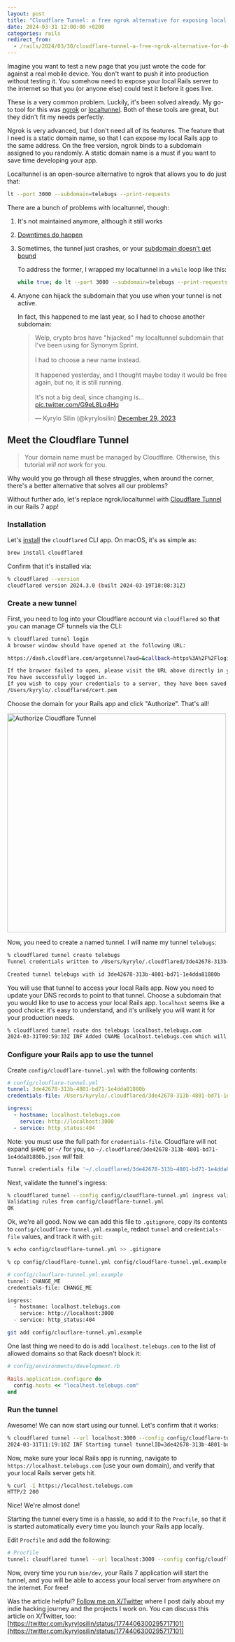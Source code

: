 ```yaml
---
layout: post
title: "Cloudflare Tunnel: a free ngrok alternative for exposing local Rails apps to the internet"
date: 2024-03-31 12:00:00 +0200
categories: rails
redirect_from:
  - /rails/2024/03/30/cloudflare-tunnel-a-free-ngrok-alternative-for-developing-rails-apps-locally
---
```


Imagine you want to test a new page that you just wrote the code for against a
real mobile device. You don't want to push it into production without testing
it. You somehow need to expose your local Rails server to the internet so that
you (or anyone else) could test it before it goes live.

These is a very common problem. Luckily, it's been solved already. My go-to tool
for this was [ngrok][ngrok] or [localtunnel][localtunnel]. Both of these tools
are great, but they didn't fit my needs perfectly.

Ngrok is very advanced, but I don't need all of its features. The feature that I
need is a static domain name, so that I can expose my local Rails app to the
same address. On the free version, ngrok binds to a subdomain assigned to you
randomly. A static domain name is a must if you want to save time developing
your app.

Localtunnel is an open-source alternative to ngrok that allows you to do just
that:

```sh
lt --port 3000 --subdomain=telebugs --print-requests
```

There are a bunch of problems with localtunnel, though:

1. It's not maintained anymore, although it still works
2. [Downtimes do happen](https://github.com/localtunnel/localtunnel/issues/619)
3. Sometimes, the tunnel just crashes, or your [subdomain doesn't get bound](https://github.com/localtunnel/localtunnel/issues/248)

   To address the former, I wrapped my localtunnel in a `while` loop like this:

   ```sh
   while true; do lt --port 3000 --subdomain=telebugs --print-requests; sleep 1; done
   ```

4. Anyone can hijack the subdomain that you use when your tunnel is not active.

   In fact, this happened to me last year, so I had to choose another subdomain:

   <blockquote class="twitter-tweet"><p lang="en" dir="ltr">Welp, crypto bros have &quot;hijacked&quot; my localtunnel subdomain that I&#39;ve been using for Synonym Sprint.<br><br>I had to choose a new name instead.<br><br>It happened yesterday, and I thought maybe today it would be free again, but no, it is still running.<br><br>It&#39;s not a big deal, since changing is… <a href="https://t.co/G9eL8Lq4Hq">pic.twitter.com/G9eL8Lq4Hq</a></p>&mdash; Kyrylo Silin (@kyrylosilin) <a href="https://twitter.com/kyrylosilin/status/1740650930842878247?ref_src=twsrc%5Etfw">December 29, 2023</a></blockquote> <script async src="https://platform.twitter.com/widgets.js" charset="utf-8"></script>

## Meet the Cloudflare Tunnel

> Your domain name must be managed by Cloudflare. Otherwise, this tutorial
> _will not work_ for you.

Why would you go through all these struggles, when around the corner, there's a
better alternative that solves all our problems?

Without further ado, let's replace ngrok/localtunnel with
[Cloudflare Tunnel][cftunnel] in our Rails 7 app!

### Installation

Let's [install](https://developers.cloudflare.com/cloudflare-one/connections/connect-networks/downloads/) the `cloudflared` CLI app. On macOS, it's as simple as:

```sh
brew install cloudflared
```

Confirm that it's installed via:

```sh
% cloudflared --version
cloudflared version 2024.3.0 (built 2024-03-19T18:08:31Z)
```

### Create a new tunnel

First, you need to log into your Cloudflare account via `cloudflared` so that
you can manage CF tunnels via the CLI:

```sh
% cloudflared tunnel login
A browser window should have opened at the following URL:

https://dash.cloudflare.com/argotunnel?aud=&callback=https%3A%2F%2Flogin.cloudflareaccess.org%2F0n1R7UqQdRd7vR3D4CT3D4wzHoB0-63_RZ63vSVzIhakw%3D

If the browser failed to open, please visit the URL above directly in your browser.
You have successfully logged in.
If you wish to copy your credentials to a server, they have been saved to:
/Users/kyrylo/.cloudflared/cert.pem
```

Choose the domain for your Rails app and click "Authorize". That's all!

<img src="https://imgur.com/Ao4vTap.png" style="height: 500px" alt="Authorize Cloudflare Tunnel">

Now, you need to create a named tunnel. I will name my tunnel `telebugs`:

```sh
% cloudflared tunnel create telebugs
Tunnel credentials written to /Users/kyrylo/.cloudflared/3de42678-313b-4801-bd71-1e4dda81880b.json. cloudflared chose this file based on where your origin certificate was found. Keep this file secret. To revoke these credentials, delete the tunnel.

Created tunnel telebugs with id 3de42678-313b-4801-bd71-1e4dda81880b
```

You will use that tunnel to access your local Rails app. Now you need to update
your DNS records to point to that tunnel. Choose a subdomain that you would like
to use to access your local Rails app. `localhost` seems like a good choice:
it's easy to understand, and it's unlikely you will want it for your production
needs.

```sh
% cloudflared tunnel route dns telebugs localhost.telebugs.com
2024-03-31T09:59:33Z INF Added CNAME localhost.telebugs.com which will route to this tunnel tunnelID=3de42678-313b-4801-bd71-1e4dda81880b
```

### Configure your Rails app to use the tunnel

Create `config/cloudflare-tunnel.yml` with the following contents:

```yml
# config/clouflare-tunnel.yml
tunnel: 3de42678-313b-4801-bd71-1e4dda81880b
credentials-file: /Users/kyrylo/.cloudflared/3de42678-313b-4801-bd71-1e4dda81880b.json

ingress:
  - hostname: localhost.telebugs.com
    service: http://localhost:3000
  - service: http_status:404
```

Note: you must use the full path for `credentials-file`. Cloudflare will not
expand `$HOME` or `~/` for you, so
`~/.cloudflared/3de42678-313b-4801-bd71-1e4dda81880b.json` _will_ fail:

```sh
Tunnel credentials file '~/.cloudflared/3de42678-313b-4801-bd71-1e4dda81880b.json' doesn't exist or is not a file
```

Next, validate the tunnel's ingress:

```sh
% cloudflared tunnel --config config/cloudflare-tunnel.yml ingress validate telebugs
Validating rules from config/cloudflare-tunnel.yml
OK
```

Ok, we're all good. Now we can add this file to `.gitignore`, copy its contents
to `config/cloudflare-tunnel.yml.example`, redact `tunnel` and
`credentials-file` values, and track it with `git`:

```sh
% echo config/cloudflare-tunnel.yml >> .gitignore
```

```sh
% cp config/cloudflare-tunnel.yml config/cloudflare-tunnel.yml.example
```

```sh
# config/clouflare-tunnel.yml.example
tunnel: CHANGE_ME
credentials-file: CHANGE_ME

ingress:
  - hostname: localhost.telebugs.com
    service: http://localhost:3000
  - service: http_status:404
```

```sh
git add config/clouflare-tunnel.yml.example
```

One last thing we need to do is add `localhost.telebugs.com` to the list of
allowed domains so that Rack doesn't block it:

```rb
# config/environments/development.rb

Rails.application.configure do
  config.hosts << "localhost.telebugs.com"
end
```

### Run the tunnel

Awesome! We can now start using our tunnel. Let's confirm that it works:

```sh
% cloudflared tunnel --url localhost:3000 --config config/cloudflare-tunnel.yml run telebugs
2024-03-31T11:19:10Z INF Starting tunnel tunnelID=3de42678-313b-4801-bd71-1e4dda81880b
```

Now, make sure your local Rails app is running, navigate to
`https://localhost.telebugs.com` (use your own domain), and verify that your
local Rails server gets hit.

```sh
% curl -I https://localhost.telebugs.com
HTTP/2 200
```

Nice! We're almost done!

Starting the tunnel every time is a hassle, so add it to the `Procfile`, so that
it is started automatically every time you launch your Rails app locally.

Edit `Procfile` and add the following:

```sh
# Procfile
tunnel: cloudflared tunnel --url localhost:3000 --config config/cloudflared-tunnel.yml run telebugs
```

Now, every time you run `bin/dev`, your Rails 7 application will start the
tunnel, and you will be able to access your local server from anywhere on the
internet. For free!

Was the article helpful? [Follow me on X/Twitter](https://x.com/kyrylosilin)
where I post daily about my indie hacking journey and the projects I work on.
You can discuss this article on X/Twitter, too:
[https://twitter.com/kyrylosilin/status/1774406300295717101](https://twitter.com/kyrylosilin/status/1774406300295717101)

[ngrok]: https://ngrok.com
[localtunnel]: https://github.com/localtunnel/localtunnel
[cftunnel]: https://www.cloudflare.com/products/tunnel/
